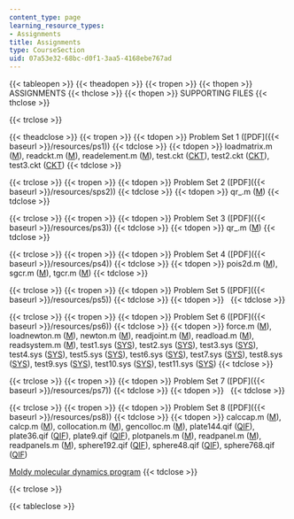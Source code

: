 ```yaml
---
content_type: page
learning_resource_types:
- Assignments
title: Assignments
type: CourseSection
uid: 07a53e32-68bc-d0f1-3aa5-4168ebe767ad
---
```


{{< tableopen >}}
{{< theadopen >}}
{{< tropen >}}
{{< thopen >}}
ASSIGNMENTS
{{< thclose >}}
{{< thopen >}}
SUPPORTING FILES
{{< thclose >}}

{{< trclose >}}

{{< theadclose >}}
{{< tropen >}}
{{< tdopen >}}
Problem Set 1 ([PDF]({{< baseurl >}}/resources/ps1))
{{< tdclose >}}
{{< tdopen >}}
loadmatrix.m ([M](/courses/electrical-engineering-and-computer-science/6-336j-introduction-to-numerical-simulation-sma-5211-fall-2003/assignments/loadmatrix.m)), readckt.m ([M](/courses/electrical-engineering-and-computer-science/6-336j-introduction-to-numerical-simulation-sma-5211-fall-2003/assignments/readckt.m)), readelement.m ([M](/courses/electrical-engineering-and-computer-science/6-336j-introduction-to-numerical-simulation-sma-5211-fall-2003/assignments/readelement.m)), test.ckt ([CKT](/courses/electrical-engineering-and-computer-science/6-336j-introduction-to-numerical-simulation-sma-5211-fall-2003/assignments/test.ckt)), test2.ckt ([CKT](/courses/electrical-engineering-and-computer-science/6-336j-introduction-to-numerical-simulation-sma-5211-fall-2003/assignments/test2.ckt)), test3.ckt ([CKT](/courses/electrical-engineering-and-computer-science/6-336j-introduction-to-numerical-simulation-sma-5211-fall-2003/assignments/test3.ckt))
{{< tdclose >}}

{{< trclose >}}
{{< tropen >}}
{{< tdopen >}}
Problem Set 2 ([PDF]({{< baseurl >}}/resources/sps2))
{{< tdclose >}}
{{< tdopen >}}
qr\_.m ([M](/courses/electrical-engineering-and-computer-science/6-336j-introduction-to-numerical-simulation-sma-5211-fall-2003/assignments/qr_.m))
{{< tdclose >}}

{{< trclose >}}
{{< tropen >}}
{{< tdopen >}}
Problem Set 3 ([PDF]({{< baseurl >}}/resources/ps3))
{{< tdclose >}}
{{< tdopen >}}
qr\_.m ([M](/courses/electrical-engineering-and-computer-science/6-336j-introduction-to-numerical-simulation-sma-5211-fall-2003/assignments/qr_.m))
{{< tdclose >}}

{{< trclose >}}
{{< tropen >}}
{{< tdopen >}}
Problem Set 4 ([PDF]({{< baseurl >}}/resources/ps4))
{{< tdclose >}}
{{< tdopen >}}
pois2d.m ([M](/courses/electrical-engineering-and-computer-science/6-336j-introduction-to-numerical-simulation-sma-5211-fall-2003/assignments/pois2d.m)), sgcr.m ([M](/courses/electrical-engineering-and-computer-science/6-336j-introduction-to-numerical-simulation-sma-5211-fall-2003/assignments/sgcr.m)), tgcr.m ([M](/courses/electrical-engineering-and-computer-science/6-336j-introduction-to-numerical-simulation-sma-5211-fall-2003/assignments/tgcr.m))
{{< tdclose >}}

{{< trclose >}}
{{< tropen >}}
{{< tdopen >}}
Problem Set 5 ([PDF]({{< baseurl >}}/resources/ps5))
{{< tdclose >}}
{{< tdopen >}}
 
{{< tdclose >}}

{{< trclose >}}
{{< tropen >}}
{{< tdopen >}}
Problem Set 6 ([PDF]({{< baseurl >}}/resources/ps6))
{{< tdclose >}}
{{< tdopen >}}
force.m ([M](/courses/electrical-engineering-and-computer-science/6-336j-introduction-to-numerical-simulation-sma-5211-fall-2003/assignments/force.m)), loadnewton.m ([M](/courses/electrical-engineering-and-computer-science/6-336j-introduction-to-numerical-simulation-sma-5211-fall-2003/assignments/loadnewton.m)), newton.m ([M](/courses/electrical-engineering-and-computer-science/6-336j-introduction-to-numerical-simulation-sma-5211-fall-2003/assignments/newton.m)), readjoint.m ([M](/courses/electrical-engineering-and-computer-science/6-336j-introduction-to-numerical-simulation-sma-5211-fall-2003/assignments/readjoint.m)), readload.m ([M](/courses/electrical-engineering-and-computer-science/6-336j-introduction-to-numerical-simulation-sma-5211-fall-2003/assignments/readload.m)), readsystem.m ([M](/courses/electrical-engineering-and-computer-science/6-336j-introduction-to-numerical-simulation-sma-5211-fall-2003/assignments/readsystem.m)), test1.sys ([SYS](/courses/electrical-engineering-and-computer-science/6-336j-introduction-to-numerical-simulation-sma-5211-fall-2003/assignments/test1.sys)), test2.sys ([SYS](/courses/electrical-engineering-and-computer-science/6-336j-introduction-to-numerical-simulation-sma-5211-fall-2003/assignments/test2.sys)), test3.sys ([SYS](/courses/electrical-engineering-and-computer-science/6-336j-introduction-to-numerical-simulation-sma-5211-fall-2003/assignments/test3.sys)), test4.sys ([SYS](/courses/electrical-engineering-and-computer-science/6-336j-introduction-to-numerical-simulation-sma-5211-fall-2003/assignments/test4.sys)), test5.sys ([SYS](/courses/electrical-engineering-and-computer-science/6-336j-introduction-to-numerical-simulation-sma-5211-fall-2003/assignments/test5.sys)), test6.sys ([SYS](/courses/electrical-engineering-and-computer-science/6-336j-introduction-to-numerical-simulation-sma-5211-fall-2003/assignments/test6.sys)), test7.sys ([SYS](/courses/electrical-engineering-and-computer-science/6-336j-introduction-to-numerical-simulation-sma-5211-fall-2003/assignments/test7.sys)), test8.sys ([SYS](/courses/electrical-engineering-and-computer-science/6-336j-introduction-to-numerical-simulation-sma-5211-fall-2003/assignments/test8.sys)), test9.sys ([SYS](/courses/electrical-engineering-and-computer-science/6-336j-introduction-to-numerical-simulation-sma-5211-fall-2003/assignments/test9.sys)), test10.sys ([SYS](/courses/electrical-engineering-and-computer-science/6-336j-introduction-to-numerical-simulation-sma-5211-fall-2003/assignments/test10.sys)), test11.sys ([SYS](/courses/electrical-engineering-and-computer-science/6-336j-introduction-to-numerical-simulation-sma-5211-fall-2003/assignments/test11.sys))
{{< tdclose >}}

{{< trclose >}}
{{< tropen >}}
{{< tdopen >}}
Problem Set 7 ([PDF]({{< baseurl >}}/resources/ps7))
{{< tdclose >}}
{{< tdopen >}}
 
{{< tdclose >}}

{{< trclose >}}
{{< tropen >}}
{{< tdopen >}}
Problem Set 8 ([PDF]({{< baseurl >}}/resources/ps8))
{{< tdclose >}}
{{< tdopen >}}
calccap.m ([M](/courses/electrical-engineering-and-computer-science/6-336j-introduction-to-numerical-simulation-sma-5211-fall-2003/assignments/calccap.m)), calcp.m ([M](/courses/electrical-engineering-and-computer-science/6-336j-introduction-to-numerical-simulation-sma-5211-fall-2003/assignments/calcp.m)), collocation.m ([M](/courses/electrical-engineering-and-computer-science/6-336j-introduction-to-numerical-simulation-sma-5211-fall-2003/assignments/collocation.m)), gencolloc.m ([M](/courses/electrical-engineering-and-computer-science/6-336j-introduction-to-numerical-simulation-sma-5211-fall-2003/assignments/gencolloc.m)), plate144.qif ([QIF](/courses/electrical-engineering-and-computer-science/6-336j-introduction-to-numerical-simulation-sma-5211-fall-2003/assignments/plate144.qif)), plate36.qif ([QIF](/courses/electrical-engineering-and-computer-science/6-336j-introduction-to-numerical-simulation-sma-5211-fall-2003/assignments/plate36.qif)), plate9.qif ([QIF](/courses/electrical-engineering-and-computer-science/6-336j-introduction-to-numerical-simulation-sma-5211-fall-2003/assignments/plate9.qif)), plotpanels.m ([M](/courses/electrical-engineering-and-computer-science/6-336j-introduction-to-numerical-simulation-sma-5211-fall-2003/assignments/plotpanels.m)), readpanel.m ([M](/courses/electrical-engineering-and-computer-science/6-336j-introduction-to-numerical-simulation-sma-5211-fall-2003/assignments/readpanel.m)), readpanels.m ([M](/courses/electrical-engineering-and-computer-science/6-336j-introduction-to-numerical-simulation-sma-5211-fall-2003/assignments/readpanels.m)), sphere192.qif ([QIF](/courses/electrical-engineering-and-computer-science/6-336j-introduction-to-numerical-simulation-sma-5211-fall-2003/assignments/sphere192.qif)), sphere48.qif ([QIF](/courses/electrical-engineering-and-computer-science/6-336j-introduction-to-numerical-simulation-sma-5211-fall-2003/assignments/sphere48.qif)), sphere768.qif ([QIF](/courses/electrical-engineering-and-computer-science/6-336j-introduction-to-numerical-simulation-sma-5211-fall-2003/assignments/sphere768.qif))  
  
[Moldy molecular dynamics program](http://openlibrary.org/books/OL21640265M/user%27s_guide_to_MOLDY_a_molecular_dynamics_program)
{{< tdclose >}}

{{< trclose >}}

{{< tableclose >}}